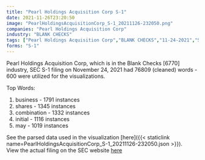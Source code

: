 ```yaml
---
title: "Pearl Holdings Acquisition Corp S-1"
date: 2021-11-26T23:20:50
image: "PearlHoldingsAcquisitionCorp_S-1_20211126-232050.png"
companies: "Pearl Holdings Acquisition Corp"
industry: "BLANK CHECKS"
tags: ["Pearl Holdings Acquisition Corp","BLANK CHECKS","11-24-2021","S-1"]
forms: "S-1"
---
```

Pearl Holdings Acquisition Corp, which is in the Blank Checks [6770] industry, SEC S-1 filing on November 24, 2021 had 76809 (cleaned) words - 600 were utilized for the visualizations.

Top Words:
1. business - 1791 instances
2. shares - 1345 instances
3. combination - 1332 instances
4. initial - 1116 instances
5. may - 1019 instances


See the parsed data used in the visualization [here]({{< staticlink name=PearlHoldingsAcquisitionCorp_S-1_20211126-232050.json >}}).  
View the actual filing on the SEC website [here](https://www.sec.gov/Archives/edgar/data/1856161/0001829126-21-014792.txt)